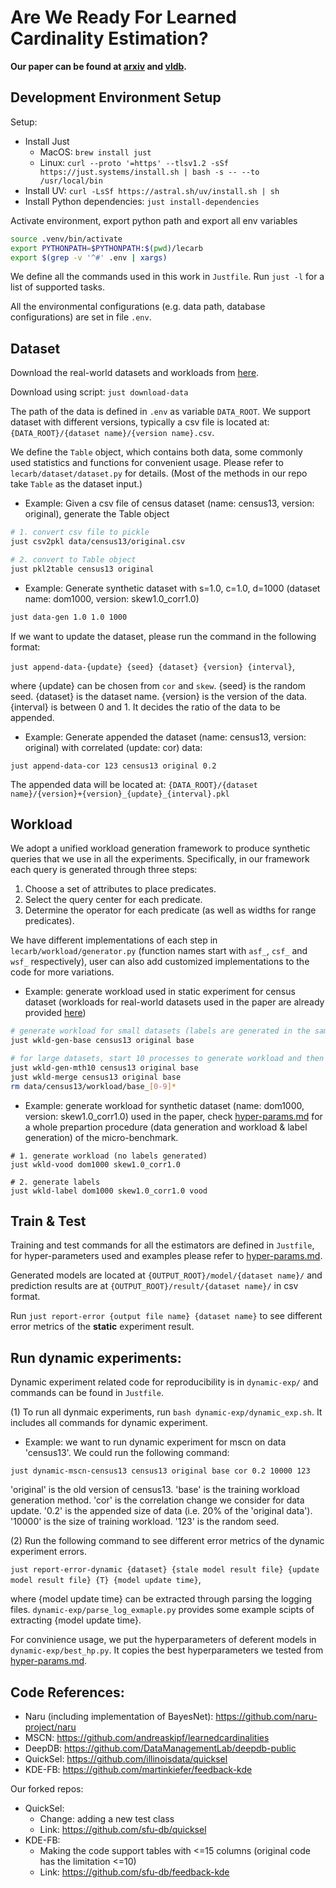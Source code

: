 # Are We Ready For Learned Cardinality Estimation?

**Our paper can be found at [arxiv](https://arxiv.org/abs/2012.06743) and [vldb](http://www.vldb.org/pvldb/vol14/p1640-wang.pdf).**

## Development Environment Setup

Setup:
* Install Just
  * MacOS: `brew install just`
  * Linux: `curl --proto '=https' --tlsv1.2 -sSf https://just.systems/install.sh | bash -s -- --to /usr/local/bin`
* Install UV: `curl -LsSf https://astral.sh/uv/install.sh | sh`
* Install Python dependencies: `just install-dependencies`

Activate environment, export python path and export all env variables

```bash
source .venv/bin/activate
export PYTHONPATH=$PYTHONPATH:$(pwd)/lecarb
export $(grep -v '^#' .env | xargs)
```

We define all the commands used in this work in `Justfile`. Run `just -l` for a list of supported tasks.

All the environmental configurations (e.g. data path, database configurations) are set in file `.env`.

## Dataset

Download the real-world datasets and workloads from [here](https://www.dropbox.com/s/5bmvc1si5hysapf/data.tar.gz?dl=0).

Download using script: `just download-data`

The path of the data is defined in `.env` as variable `DATA_ROOT`. We support dataset with different versions, typically a csv file is located at: `{DATA_ROOT}/{dataset name}/{version name}.csv`.

We define the `Table` object, which contains both data, some commonly used statistics and functions for convenient usage. Please refer to `lecarb/dataset/dataset.py` for details. (Most of the methods in our repo take `Table` as the dataset input.)

- Example: Given a csv file of census dataset (name: census13, version: original), generate the Table object
```bash
# 1. convert csv file to pickle
just csv2pkl data/census13/original.csv

# 2. convert to Table object
just pkl2table census13 original
```

- Example: Generate synthetic dataset with s=1.0, c=1.0, d=1000 (dataset name: dom1000, version: skew1.0_corr1.0)
```bash
just data-gen 1.0 1.0 1000
```
If we want to update the dataset, please run the command in the following format:

`just append-data-{update} {seed} {dataset} {version} {interval}`,

where {update} can be chosen from `cor` and `skew`. {seed} is the random seed. {dataset} is the dataset name. {version} is the version of the data. {interval} is between 0 and 1. It decides the ratio of the data to be appended. 



- Example: Generate appended the dataset (name: census13, version: original) with correlated (update: cor) data:
```
just append-data-cor 123 census13 original 0.2
```
The appended data will be located at: `{DATA_ROOT}/{dataset name}/{version}+{version}_{update}_{interval}.pkl`

## Workload
We adopt a unified workload generation framework to produce synthetic queries that we use in all the experiments. Specifically, in our framework each query is generated through three steps:

1. Choose a set of attributes to place predicates.
2. Select the query center for each predicate.
3. Determine the operator for each predicate (as well as widths for range predicates).

We have different implementations of each step in `lecarb/workload/generator.py` (function names start with `asf_`, `csf_` and `wsf_` respectively), user can also add customized implementations to the code for more variations.

- Example: generate workload used in static experiment for census dataset (workloads for real-world datasets used in the paper are already provided [here](https://www.dropbox.com/s/5bmvc1si5hysapf/data.tar.gz?dl=0))
```bash
# generate workload for small datasets (labels are generated in the same time)
just wkld-gen-base census13 original base

# for large datasets, start 10 processes to generate workload and then merge
just wkld-gen-mth10 census13 original base
just wkld-merge census13 original base
rm data/census13/workload/base_[0-9]*
```

- Example: generate workload for synthetic dataset (name: dom1000, version: skew1.0_corr1.0) used in the paper, check [hyper-params.md](./hyper-params.md#preparation) for a whole prepartion procedure (data generation and workload & label generation) of the micro-benchmark.
```base
# 1. generate workload (no labels generated)
just wkld-vood dom1000 skew1.0_corr1.0

# 2. generate labels
just wkld-label dom1000 skew1.0_corr1.0 vood
```

## Train & Test

Training and test commands for all the estimators are defined in `Justfile`, for hyper-parameters used and examples please refer to [hyper-params.md](./hyper-params.md).

Generated models are located at `{OUTPUT_ROOT}/model/{dataset name}/` and prediction results are at `{OUTPUT_ROOT}/result/{dataset name}/` in csv format.

Run `just report-error {output file name} {dataset name}` to see different error metrics of the **static** experiment result.

## Run dynamic experiments:

Dynamic experiment related code for reproducibility is in `dynamic-exp/` and commands can be found in `Justfile`.

(1) To run all dynmaic experiments, run `bash dynamic-exp/dynamic_exp.sh`. It includes all commands for dynamic experiment.

- Example: we want to run dynamic experiment for mscn on data 'census13'. We could run the following command:

```
just dynamic-mscn-census13 census13 original base cor 0.2 10000 123
```

'original' is the old version of census13. 'base' is the training workload generation method. 'cor' is the correlation change we consider for data update. '0.2' is the appended size of data (i.e. 20% of the 'original data'). '10000' is the size of training workload. '123' is the random seed.

(2) Run the following command to see different error metrics of the dynamic experiment errors.

`just report-error-dynamic {dataset} {stale model result file} {update model result file} {T} {model update time}`,

where {model update time} can be extracted through parsing the logging files. `dynamic-exp/parse_log_exmaple.py` provides some example scipts of extracting {model update time}.

For convinience usage, we put the hyperparameters of deferent models in `dynamic-exp/best_hp.py`. It copies the best hyperparameters we tested from [hyper-params.md](./hyper-params.md).

## Code References:

* Naru (including implementation of BayesNet): https://github.com/naru-project/naru
* MSCN: https://github.com/andreaskipf/learnedcardinalities
* DeepDB: https://github.com/DataManagementLab/deepdb-public
* QuickSel: https://github.com/illinoisdata/quicksel
* KDE-FB: https://github.com/martinkiefer/feedback-kde

Our forked repos:
* QuickSel:
  * Change: adding a new test class
  * Link: https://github.com/sfu-db/quicksel
* KDE-FB:
  * Making the code support tables with <=15 columns (original code has the limitation <=10)
  * Link: https://github.com/sfu-db/feedback-kde

